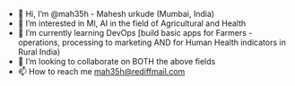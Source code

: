 - 👋 Hi, I’m @mah35h - Mahesh urkude (Mumbai, India)
- 👀 I’m interested in Ml, AI in the field of Agricultural and Health
- 🌱 I’m currently learning DevOps [build basic apps for Farmers - operations, processing to marketing AND for Human Health indicators in Rural India) 
- 💞️ I’m looking to collaborate on BOTH the above fields
- 📫 How to reach me mah35h@rediffmail.com 

<!---
mah35h/mah35h is a ✨ special ✨ repository because its `README.md` (this file) appears on your GitHub profile.
You can click the Preview link to take a look at your changes.
--->

